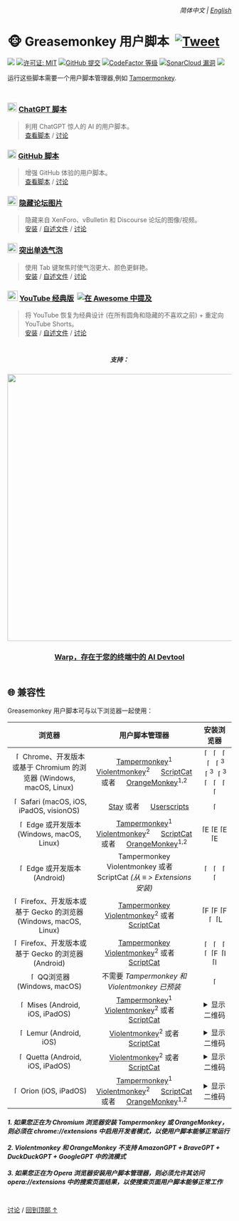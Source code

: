 <a id="top"></a>

<div align="right">
    <h6>
        <picture>
            <source type="image/svg+xml" media="(prefers-color-scheme: dark)" srcset="https://cdn.jsdelivr.net/gh/adamlui/userscripts/assets/images/icons/earth/white/icon32.svg">
            <img height=14 src="https://cdn.jsdelivr.net/gh/adamlui/userscripts/assets/images/icons/earth/black/icon32.svg">
        </picture>
        &nbsp;简体中文 |
        <a href="../../#readme">English</a>
    </h6>
</div>

# 🐵 Greasemonkey 用户脚本 &nbsp;[![Tweet](https://img.shields.io/twitter/url/http/shields.io.svg?style=social)](https://twitter.com/intent/tweet?text=刚刚找到这些史诗般的用户脚本！&url=https://github.com/adamlui/userscripts&hashtags=greasemonkey,userscripts,javascript)

![](https://img.shields.io/badge/用户-200,000+-af68ff?logo=weightsandbiases&logoColor=white&labelColor=464646&style=for-the-badge)
[![许可证: MIT](https://img.shields.io/badge/许可证-MIT-fc4f2d.svg?logo=internetarchive&logoColor=white&labelColor=464646&style=for-the-badge)](LICENSE.md)
[![GitHub 提交](https://img.shields.io/github/commit-activity/m/adamlui/userscripts?label=提交&logo=github&logoColor=white&labelColor=464646&color=869da0&style=for-the-badge)](https://github.com/adamlui/userscripts/commits)
[![CodeFactor 等级](https://img.shields.io/codefactor/grade/github/adamlui/userscripts?label=代码质量&logo=codefactor&logoColor=white&labelColor=464646&color=b5fc7b&style=for-the-badge)](https://www.codefactor.io/repository/github/adamlui/userscripts)
[![SonarCloud 漏洞](https://img.shields.io/badge/dynamic/json?url=https%3A%2F%2Fsonarcloud.io%2Fapi%2Fmeasures%2Fcomponent%3Fcomponent%3Dadamlui_userscripts%26metricKeys%3Dvulnerabilities&query=%24.component.measures.0.value&style=for-the-badge&logo=sonarcloud&logoColor=white&labelColor=464646&label=Vulnerabilities&color=gold)](https://sonarcloud.io/component_measures?metric=new_vulnerabilities&id=adamlui_userscripts)
<img src="https://img.shields.io/badge/jsDelivr_请求-900,000+/month-7bb7fc.svg?logo=jsdelivr&logoColor=white&labelColor=464646&style=for-the-badge">

运行这些脚本需要一个用户脚本管理器,例如 [Tampermonkey](https://www.tampermonkey.net/).

<img height=10px width="100%" src="https://cdn.jsdelivr.net/gh/adamlui/userscripts/assets/images/separators/gradient-aqua.png">

### <picture><source media="(prefers-color-scheme: dark)" srcset="https://cdn.jsdelivr.net/gh/adamlui/userscripts/assets/images/icons/openai/white/icon32.png"><img width=21 src="https://cdn.jsdelivr.net/gh/adamlui/userscripts/assets/images/icons/openai/black/icon32.png"></picture> [ChatGPT 脚本](../../chatgpt)

> 利用 ChatGPT 惊人的 AI 的用户脚本。
<br>[查看脚本](../../chatgpt) /
[讨论](https://github.com/adamlui/userscripts/discussions)

### <img width=20 src="https://cdn.jsdelivr.net/gh/adamlui/userscripts/assets/images/icons/github/icon32.png"> [GitHub 脚本](../../github)

> 增强 GitHub 体验的用户脚本。
<br>[查看脚本](../../github) /
[讨论](https://github.com/adamlui/userscripts/discussions)

### <picture><source media="(prefers-color-scheme: dark)" srcset="https://cdn.jsdelivr.net/gh/adamlui/userscripts/hide-forum-images/assets/images/icons/private-eye/white/icon32.png"><img width=22 src="https://cdn.jsdelivr.net/gh/adamlui/userscripts/hide-forum-images/assets/images/icons/private-eye/black/icon32.png"></picture> [隐藏论坛图片](../../hide-forum-images)

> 隐藏来自 XenForo、vBulletin 和 Discourse 论坛的图像/视频。
<br>[安装](https://raw.githubusercontent.com/adamlui/userscripts/master/hide-forum-images/hide-forum-images.user.js) /
[自述文件](../../hide-forum-images/#readme) /
[讨论](https://github.com/adamlui/userscripts/discussions)

### <img width=22 src="https://cdn.jsdelivr.net/gh/adamlui/userscripts/highlight-radio-bubbles/assets/images/icons/radio-bubble/icon32.png"> [突出单选气泡](../../highlight-radio-bubbles)

> 使用 Tab 键聚焦时使气泡更大、颜色更鲜艳。
<br>[安装](https://raw.githubusercontent.com/adamlui/userscripts/master/highlight-radio-bubbles/highlight-radio-bubbles.user.js) /
[自述文件](../../highlight-radio-bubbles/#readme) /
[讨论](https://github.com/adamlui/userscripts/discussions)

### <img src="https://i.imgur.com/9vzrMBf.png" width=23> [YouTube 经典版](../../youtube-classic) &nbsp;<a href="https://github.com/awesome-scripts/awesome-userscripts#youtube"><img alt="在 Awesome 中提及" src="https://assets.ytclassic.com/images/badges/awesome/mentioned-in/rounded-badge.svg"></a>

> 将 YouTube 恢复为经典设计 (在所有圆角和隐藏的不喜欢之前) + 重定向 YouTube Shorts。
<br>[安装](https://gm.ytclassic.com) /
[自述文件](../../youtube-classic/#readme) /
[讨论](https://github.com/adamlui/userscripts/discussions)

<!-- WARP BANNER -->

<img height=6px width="100%" src="https://cdn.jsdelivr.net/gh/adamlui/userscripts/assets/images/separators/gradient-aqua.png">

<div id="warp" align="center">
    <h5>支持：</h5>
    <a href="https://www.warp.dev/chatgptjs">
        <img width="600" src="https://assets.chatgptjs.org/images/banners/warp/banner-1500x500.png?v=476e837">
    </a>
    <h3><a href="https://www.warp.dev/chatgptjs">
        Warp，存在于您的终端中的 AI Devtool</a></h3>
</div>

<!-- COMPATIBILITY -->

<img height=6px width="100%" src="https://cdn.jsdelivr.net/gh/adamlui/userscripts/assets/images/separators/gradient-aqua.png">

## 🌐 兼容性

Greasemonkey 用户脚本可与以下浏览器一起使用：

<table>
    <thead><th>浏览器</th><th>用户脚本管理器</th><th>安装浏览器</th></thead>
    <tbody align="center">
        <tr> <!-- CHROME/CHROMIUM desktop -->
            <td> <!-- Browser -->
                <a href="https://www.chrome.com" title="Chrome">
                    <img src="https://assets.aiwebextensions.com/images/icons/browsers/chrome/icon16.png"
                         width=16 alt="[安装]"></a>
                Chrome、开发版本或基于 Chromium 的浏览器 (Windows, macOS, Linux)
            </td>
            <td> <!-- Userscript manager -->
                <a href="https://chromewebstore.google.com/detail/tampermonkey/dhdgffkkebhmkfjojejmpbldmpobfkfo"
                   title="在 Chrome 上安装 Tampermonkey">
                        <img width=16 src="https://assets.aiwebextensions.com/images/icons/userscript-managers/tampermonkey/icon28.png"></a>
                <a href="https://chromewebstore.google.com/detail/tampermonkey/dhdgffkkebhmkfjojejmpbldmpobfkfo"
                   title="在 Chrome 上安装 Tampermonkey">
                        Tampermonkey</a><sup>1</sup>
                <a href="https://chromewebstore.google.com/detail/violentmonkey/jinjaccalgkegednnccohejagnlnfdag"
                   title="在 Chrome 上安装 Violentmonkey">
                        <img width=16 src="https://assets.aiwebextensions.com/images/icons/userscript-managers/violentmonkey/icon25.png"></a>
                <a href="https://chromewebstore.google.com/detail/violentmonkey/jinjaccalgkegednnccohejagnlnfdag"
                   title="在 Chrome 上安装 Violentmonkey">
                        Violentmonkey</a><sup>2</sup>
                <a href="https://chromewebstore.google.com/detail/scriptcat/ndcooeababalnlpkfedmmbbbgkljhpjf"
                   title="在 Chrome 上安装 ScriptCat">
                        <img width=16 src="https://assets.aiwebextensions.com/images/icons/userscript-managers/scriptcat/icon16.png"></a>
                <a href="https://chromewebstore.google.com/detail/scriptcat/ndcooeababalnlpkfedmmbbbgkljhpjf"
                   title="在 Chrome 上安装 ScriptCat">
                        ScriptCat</a>
                或者
                <a href="https://chromewebstore.google.com/detail/orangemonkey/ekmeppjgajofkpiofbebgcbohbmfldaf"
                   title="在 Chrome 上安装 OrangeMonkey">
                        <img width=16 src="https://assets.aiwebextensions.com/images/icons/userscript-managers/orangemonkey/icon16.png"></a>
                <a href="https://chromewebstore.google.com/detail/orangemonkey/ekmeppjgajofkpiofbebgcbohbmfldaf"
                   title="在 Chrome 上安装 OrangeMonkey">
                        OrangeMonkey</a><sup>1,2</sup>
            </td>
            <td> <!-- Install browser -->
                <a href="https://www.chrome.com" title="Chrome">
                    <img src="https://assets.aiwebextensions.com/images/icons/browsers/chrome/icon16.png"
                         width=16 alt="[Chrome]"></a>
                <a href="https://www.google.com/chrome/beta/" title="Chrome Beta">
                    <img src="https://assets.aiwebextensions.com/images/icons/browsers/chrome/beta/icon16.svg"
                         width=16 alt="[Chrome Beta]"></a>
                <a href="https://www.google.com/chrome/dev/" title="Chrome Dev">
                    <img src="https://assets.aiwebextensions.com/images/icons/browsers/chrome/dev/icon16.svg"
                         width=16 alt="[Chrome Dev]"></a>
                <a href="https://www.google.com/chrome/canary/" title="Chrome Canary">
                    <img src="https://assets.aiwebextensions.com/images/icons/browsers/chrome/canary/icon16.svg"
                         width=16 alt="[Chrome Canary]"></a>
                <a href="https://www.opera.com" title="Opera">
                    <img src="https://assets.aiwebextensions.com/images/icons/browsers/opera/icon16.png"
                         width=16 alt="[Opera]"></a><sup>3</sup>
                <a href="https://www.opera.com/gx" title="Opera GX">
                    <img src="https://assets.aiwebextensions.com/images/icons/browsers/opera/gx/icon16.png"
                         width=16 alt="[Opera GX]"></a><sup>3</sup>
                <a href="https://www.opera.com/air" title="Opera Air">
                    <img src="https://assets.aiwebextensions.com/images/icons/browsers/opera/air/icon16.png"
                         width=16 alt="[Opera Air]"></a><sup>3</sup>
                <a href="https://brave.com" title="Brave">
                    <img src="https://assets.aiwebextensions.com/images/icons/browsers/brave/icon16.png"
                         width=16 alt="[Brave]"></a>
                <a href="https://vivaldi.com" title="Vivaldi">
                    <img src="https://assets.aiwebextensions.com/images/icons/browsers/vivaldi/icon16.png"
                         width=16 alt="[Vivaldi]"></a>
                <a href="https://ghostbrowser.com" title="Ghost Browser">
                    <img src="https://assets.aiwebextensions.com/images/icons/browsers/ghost/icon16.png"
                         width=16 alt="[Ghost Browser]"></a>
                <a href="https://whale.naver.com" title="Whale">
                    <img src="https://assets.aiwebextensions.com/images/icons/browsers/whale/tiled/icon16.png"
                         width=16 alt="[Whale]"></a>
            </td>
        </tr>
        <tr> <!-- SAFARI -->
            <td> <!-- Browser -->
                <a href="https://www.apple.com/safari/" title="Safari">
                    <img src="https://assets.aiwebextensions.com/images/icons/browsers/safari/icon16.png"
                         width=16 alt="[安装]"></a>
                Safari (macOS, iOS, iPadOS, visionOS)
            </td>
            <td> <!-- Userscript manager -->
                <a href="https://apps.apple.com/app/stay-for-safari/id1591620171"
                   title="在 Safari 上安装 Stay">
                        <img width=16 src="https://assets.aiwebextensions.com/images/icons/userscript-managers/stay/icon16.png"></a>
                <a href="https://apps.apple.com/app/stay-for-safari/id1591620171"
                   title="在 Safari 上安装 Stay">
                        Stay</a>
                或者
                <a href="https://apps.apple.com/app/userscripts/id1463298887"
                   title="在 Safari 上安装 Userscripts">
                        <img width=16 src="https://assets.aiwebextensions.com/images/icons/userscript-managers/userscripts/icon16.png"></a>
                <a href="https://apps.apple.com/app/userscripts/id1463298887"
                   title="在 Safari 上安装 Userscripts">
                        Userscripts</a>
            </td>
            <td> <!-- Install browser -->
                <a href="https://www.apple.com/safari/" title="Safari">
                    <img src="https://assets.aiwebextensions.com/images/icons/browsers/safari/icon16.png"
                         width=16 alt="[Safari]"></a>
            </td>
        </tr>
        <tr> <!-- EDGE desktop -->
            <td> <!-- Browser -->
                <a href="https://www.microsoft.com/edge" title="Edge">
                    <img src="https://assets.aiwebextensions.com/images/icons/browsers/edge/icon16.png"
                         width=16 alt="[安装]"></a>
                Edge 或开发版本 (Windows, macOS, Linux)
            </td>
            <td> <!-- Userscript manager -->
                <a href="https://microsoftedge.microsoft.com/addons/detail/tampermonkey/iikmkjmpaadaobahmlepeloendndfphd"
                   title="在 Edge 上安装 Tampermonkey">
                        <img width=16 src="https://assets.aiwebextensions.com/images/icons/userscript-managers/tampermonkey/icon28.png"></a>
                <a href="https://microsoftedge.microsoft.com/addons/detail/tampermonkey/iikmkjmpaadaobahmlepeloendndfphd"
                   title="在 Edge 上安装 Tampermonkey">
                        Tampermonkey</a><sup>1</sup>
                <a href="https://microsoftedge.microsoft.com/addons/detail/violentmonkey/eeagobfjdenkkddmbclomhiblgggliao"
                   title="在 Edge 上安装 Violentmonkey">
                        <img width=16 src="https://assets.aiwebextensions.com/images/icons/userscript-managers/violentmonkey/icon25.png"></a>
                <a href="https://microsoftedge.microsoft.com/addons/detail/violentmonkey/eeagobfjdenkkddmbclomhiblgggliao"
                   title="在 Edge 上安装 Violentmonkey">
                        Violentmonkey</a><sup>2</sup>
                <a href="https://microsoftedge.microsoft.com/addons/detail/scriptcat/liilgpjgabokdklappibcjfablkpcekh"
                   title="在 Edge 上安装 ScriptCat">
                        <img width=16 src="https://assets.aiwebextensions.com/images/icons/userscript-managers/scriptcat/icon16.png"></a>
                <a href="https://microsoftedge.microsoft.com/addons/detail/scriptcat/liilgpjgabokdklappibcjfablkpcekh"
                   title="在 Edge 上安装 ScriptCat">
                        ScriptCat</a>
                或者
                <a href="https://chromewebstore.google.com/detail/orangemonkey/ekmeppjgajofkpiofbebgcbohbmfldaf"
                   title="在 Chrome 上安装 OrangeMonkey">
                        <img width=16 src="https://assets.aiwebextensions.com/images/icons/userscript-managers/orangemonkey/icon16.png"></a>
                <a href="https://chromewebstore.google.com/detail/orangemonkey/ekmeppjgajofkpiofbebgcbohbmfldaf"
                   title="在 Chrome 上安装 OrangeMonkey">
                        OrangeMonkey</a><sup>1,2</sup>
            </td>
            <td> <!-- Install browser -->
                <a href="https://www.microsoft.com/edge/download" title="Edge">
                    <img src="https://assets.aiwebextensions.com/images/icons/browsers/edge/icon16.png"
                         width=16 alt="[Edge]"></a>
                <a href="https://www.microsoft.com/edge/download/insider" title="Edge Beta">
                    <img src="https://assets.aiwebextensions.com/images/icons/browsers/edge/beta/icon16.png"
                         width=16 alt="[Edge Beta]"></a>
                <a href="https://www.microsoft.com/edge/download/insider" title="Edge Dev">
                    <img src="https://assets.aiwebextensions.com/images/icons/browsers/edge/dev/icon16.png"
                         width=16 alt="[Edge Dev]"></a>
                <a href="https://www.microsoft.com/edge/download/insider" title="Edge Canary">
                    <img src="https://assets.aiwebextensions.com/images/icons/browsers/edge/canary/icon16.png"
                         width=16 alt="[Edge Canary]"></a>
            </td>
        </tr>
        <tr> <!-- EDGE Android -->
            <td> <!-- Browser -->
                <a href="https://play.google.com/store/apps/details?id=com.microsoft.emmx" title="Android 版 Edge">
                    <img src="https://assets.aiwebextensions.com/images/icons/browsers/edge/icon16.png"
                         width=16 alt="[安装]"></a>
                Edge 或开发版本 (Android)
            </td>
            <td> <!-- Userscript manager -->
                <img width=16 src="https://assets.aiwebextensions.com/images/icons/userscript-managers/tampermonkey/icon28.png">
                    Tampermonkey
                <img width=16 src="https://assets.aiwebextensions.com/images/icons/userscript-managers/violentmonkey/icon25.png">
                    Violentmonkey
                或者
                <img width=16 src="https://assets.aiwebextensions.com/images/icons/userscript-managers/scriptcat/icon16.png">
                    ScriptCat
                <i>(从 ≡ > Extensions 安装)</i>
            </td>
            <td> <!-- Install browser -->
                <a href="https://play.google.com/store/apps/details?id=com.microsoft.emmx"
                   title="Android 版 Edge">
                        <img src="https://assets.aiwebextensions.com/images/icons/browsers/edge/icon16.png"
                             width=16 alt="[Android 版 Edge]"></a>
                <a href="https://play.google.com/store/apps/details?id=com.microsoft.emmx.beta"
                   title="Android 版 Edge Beta">
                        <img src="https://assets.aiwebextensions.com/images/icons/browsers/edge/beta/icon16.png"
                             width=16 alt="[Android 版 Edge Beta]"></a>
                <a href="https://play.google.com/store/apps/details?id=com.microsoft.emmx.dev"
                   title="Android 版 Edge Dev">
                        <img src="https://assets.aiwebextensions.com/images/icons/browsers/edge/dev/icon16.png"
                             width=16 alt="[Android 版 Edge Dev]"></a>
                <a href="https://play.google.com/store/apps/details?id=com.microsoft.emmx.canary"
                   title="Android 版 Edge Canary">
                        <img src="https://assets.aiwebextensions.com/images/icons/browsers/edge/canary/icon16.png"
                             width=16 alt="[Android 版 Edge Canary]"></a>
            </td>
        </tr>
        <tr> <!-- FIREFOX/GECKO desktop -->
            <td> <!-- Browser -->
                <a href="https://www.firefox.com" title="Firefox">
                    <img src="https://assets.aiwebextensions.com/images/icons/browsers/firefox/icon16.png"
                         width=16 alt="[安装]"></a>
                Firefox、开发版本或基于 Gecko 的浏览器 (Windows, macOS, Linux)
            </td>
            <td> <!-- Userscript manager -->
                <a href="https://addons.mozilla.org/firefox/addon/tampermonkey/"
                   title="在 Firefox 上安装 Tampermonkey">
                        <img width=16 src="https://assets.aiwebextensions.com/images/icons/userscript-managers/tampermonkey/icon28.png"></a>
                <a href="https://addons.mozilla.org/firefox/addon/tampermonkey/"
                   title="在 Firefox 上安装 Tampermonkey">
                        Tampermonkey</a>
                <a href="https://addons.mozilla.org/firefox/addon/violentmonkey/"
                   title="在 Firefox 上安装 Violentmonkey">
                        <img width=16 src="https://assets.aiwebextensions.com/images/icons/userscript-managers/violentmonkey/icon25.png"></a>
                <a href="https://addons.mozilla.org/firefox/addon/violentmonkey/"
                   title="在 Firefox 上安装 Violentmonkey">
                        Violentmonkey</a><sup>2</sup>
                或者
                <a href="https://addons.mozilla.org/firefox/addon/scriptcat/"
                   title="在 Firefox 上安装 ScriptCat">
                        <img width=16 src="https://assets.aiwebextensions.com/images/icons/userscript-managers/scriptcat/icon16.png"></a>
                <a href="https://addons.mozilla.org/firefox/addon/scriptcat/"
                   title="在 Firefox 上安装 ScriptCat">
                        ScriptCat</a>
            </td>
            <td> <!-- Install browser -->
                <a href="https://www.firefox.com" title="Firefox">
                    <img src="https://assets.aiwebextensions.com/images/icons/browsers/firefox/icon16.png"
                         width=16 alt="[Firefox]"></a>
                <a href="https://download.mozilla.org/?product=firefox-beta-stub" title="Firefox Beta">
                    <img src="https://assets.aiwebextensions.com/images/icons/browsers/firefox/beta/icon16.png"
                         width=16 alt="[Firefox Beta]"></a>
                <a href="https://download.mozilla.org/?product=firefox-nightly-stub" title="Firefox Nightly">
                    <img src="https://assets.aiwebextensions.com/images/icons/browsers/firefox/nightly/icon16.png"
                         width=16 alt="[Firefox Nightly]"></a>
                <a href="https://www.waterfox.net" title="Waterfox">
                    <img src="https://assets.aiwebextensions.com/images/icons/browsers/waterfox/icon16.png"
                         width=16 alt="[Waterfox]"></a>
                <a href="https://librewolf.net" title="LibreWolf">
                    <img src="https://assets.aiwebextensions.com/images/icons/browsers/librewolf/icon16.svg"
                         width=16 alt="[LibreWolf]"></a>
            </td>
        </tr>
        <tr> <!-- FIREFOX/GECKO Android -->
            <td> <!-- Browser -->
                <a href="https://play.google.com/store/apps/details?id=org.mozilla.firefox" title="Android 版 Firefox">
                    <img src="https://assets.aiwebextensions.com/images/icons/browsers/firefox/icon16.png"
                         width=16 alt="[安装]"></a>
                Firefox、开发版本或基于 Gecko 的浏览器 (Android)
            </td>
            <td> <!-- Userscript manager -->
                <a href="https://addons.mozilla.org/firefox/addon/tampermonkey/"
                   title="在 Firefox 上安装 Tampermonkey">
                        <img width=16 src="https://assets.aiwebextensions.com/images/icons/userscript-managers/tampermonkey/icon28.png"></a>
                <a href="https://addons.mozilla.org/firefox/addon/tampermonkey/"
                   title="在 Firefox 上安装 Tampermonkey">
                        Tampermonkey</a>
                <a href="https://addons.mozilla.org/firefox/addon/violentmonkey/"
                   title="在 Firefox 上安装 Violentmonkey">
                        <img width=16 src="https://assets.aiwebextensions.com/images/icons/userscript-managers/violentmonkey/icon25.png"></a>
                <a href="https://addons.mozilla.org/firefox/addon/violentmonkey/"
                   title="在 Firefox 上安装 Violentmonkey">
                        Violentmonkey</a><sup>2</sup>
                或者
                <a href="https://addons.mozilla.org/firefox/addon/scriptcat/"
                   title="在 Firefox 上安装 ScriptCat">
                        <img width=16 src="https://assets.aiwebextensions.com/images/icons/userscript-managers/scriptcat/icon16.png"></a>
                <a href="https://addons.mozilla.org/firefox/addon/scriptcat/"
                   title="在 Firefox 上安装 ScriptCat">
                        ScriptCat</a>
            </td>
            <td> <!-- Install browser -->
                <a href="https://play.google.com/store/apps/details?id=org.mozilla.firefox"
                   title="Android 版 Firefox">
                        <img src="https://assets.aiwebextensions.com/images/icons/browsers/firefox/icon16.png"
                             width=16 alt="[Android 版 Firefox]"></a>
                <a href="https://play.google.com/store/apps/details?id=org.mozilla.firefox_beta"
                   title="Android 版 Firefox Beta">
                        <img src="https://assets.aiwebextensions.com/images/icons/browsers/firefox/beta/icon16.png"
                             width=16 alt="[Android 版 Firefox Beta]"></a>
                <a href="https://play.google.com/store/apps/details?id=org.mozilla.fenix"
                   title="Android 版 Firefox Nightly">
                        <img src="https://assets.aiwebextensions.com/images/icons/browsers/firefox/nightly/icon16.png"
                             width=16 alt="[Android 版 Firefox Nightly]"></a>
                <a href="https://play.google.com/store/apps/details?id=net.waterfox.android.release"
                   title="Android 版 Waterfox">
                        <img src="https://assets.aiwebextensions.com/images/icons/browsers/waterfox/icon16.png"
                             width=16 alt="[Android 版 Waterfox]"></a>
                <a href="https://f-droid.org/packages/org.mozilla.fennec_fdroid/"
                   title="Fennec">
                        <img src="https://assets.aiwebextensions.com/images/icons/browsers/fennec/icon16.png"
                             width=16 alt="[Fennec]"></a>
                <a href="https://github.com/fork-maintainers/iceraven-browser/releases"
                   title="Iceraven">
                        <img src="https://assets.aiwebextensions.com/images/icons/browsers/iceraven/icon16.png"
                             width=16 alt="[Iceraven]"></a>
                <a href="https://gitlab.com/ironfox-oss/IronFox/-/releases"
                   title="IronFox">
                        <img src="https://assets.aiwebextensions.com/images/icons/browsers/ironfox/icon16.png"
                             width=16 alt="[IronFox]"></a>
            </td>
        </tr>
        <tr> <!-- QQ BROWSER desktop -->
            <td> <!-- Browser -->
                <a href="https://browser.qq.com" title="QQ Browser">
                    <img src="https://assets.aiwebextensions.com/images/icons/browsers/qq/gradient-bg/bluer/icon16.png"
                         width=16 alt="[安装]"></a>
                QQ浏览器 (Windows, macOS)
            </td>
            <td> <!-- Userscript manager -->
                不需要 <i>Tampermonkey 和 Violentmonkey 已预装</i>
            </td>
            <td> <!-- Install browser -->
                <a href="https://browser.qq.com" title="QQ浏览器">
                    <img src="https://assets.aiwebextensions.com/images/icons/browsers/qq/gradient-bg/bluer/icon16.png"
                         width=16 alt="[QQ浏览器]"></a>
            </td>
        </tr>
        <tr> <!-- MISES mobile -->
            <td> <!-- Browser -->
                <a href="https://www.mises.site" title="Mises">
                    <img src="https://assets.aiwebextensions.com/images/icons/browsers/mises/icon16.png"
                         width=16 alt="[安装]"></a>
                Mises (Android, iOS, iPadOS)
            </td>
            <td> <!-- Userscript manager -->
                <a href="https://chromewebstore.google.com/detail/tampermonkey/dhdgffkkebhmkfjojejmpbldmpobfkfo"
                   title="在 Chrome 上安装 Tampermonkey">
                        <img width=16 src="https://assets.aiwebextensions.com/images/icons/userscript-managers/tampermonkey/icon28.png"></a>
                <a href="https://chromewebstore.google.com/detail/tampermonkey/dhdgffkkebhmkfjojejmpbldmpobfkfo"
                   title="在 Chrome 上安装 Tampermonkey">
                        Tampermonkey</a><sup>1</sup>
                <a href="https://chromewebstore.google.com/detail/violentmonkey/jinjaccalgkegednnccohejagnlnfdag"
                   title="在 Chrome 上安装 Violentmonkey">
                        <img width=16 src="https://assets.aiwebextensions.com/images/icons/userscript-managers/violentmonkey/icon25.png"></a>
                <a href="https://chromewebstore.google.com/detail/violentmonkey/jinjaccalgkegednnccohejagnlnfdag"
                   title="在 Chrome 上安装 Violentmonkey">
                        Violentmonkey</a><sup>2</sup>
                或者
                <a href="https://chromewebstore.google.com/detail/scriptcat/ndcooeababalnlpkfedmmbbbgkljhpjf"
                   title="在 Chrome 上安装 ScriptCat">
                        <img width=16 src="https://assets.aiwebextensions.com/images/icons/userscript-managers/scriptcat/icon16.png"></a>
                <a href="https://chromewebstore.google.com/detail/scriptcat/ndcooeababalnlpkfedmmbbbgkljhpjf"
                   title="在 Chrome 上安装 ScriptCat">
                        ScriptCat</a>
            </td>
            <td> <!-- Install browser -->
                <details>
                    <summary>显示二维码</summary>
                    <a href="https://www.mises.site/download" title="下载 Mises">
                        <img src="https://assets.aiwebextensions.com/images/qr-codes/browsers/mises/download-page/with-icon/purple.png"
                             width=125 alt="[下载 Mises]"></a>
                </detail>
            </td>
        </tr>
        <tr> <!-- LEMUR Android/iOS -->
            <td> <!-- Browser -->
                <a href="https://www.lemurbrowser.com" title="Lemur">
                    <img src="https://assets.aiwebextensions.com/images/icons/browsers/lemur/icon16.png"
                         width=16 alt="[安装]"></a>
                Lemur (Android, iOS)
            </td>
            <td> <!-- Userscript manager -->
                <a href="https://chromewebstore.google.com/detail/violentmonkey/jinjaccalgkegednnccohejagnlnfdag"
                   title="在 Chrome 上安装 Violentmonkey">
                        <img width=16 src="https://assets.aiwebextensions.com/images/icons/userscript-managers/violentmonkey/icon25.png"></a>
                <a href="https://chromewebstore.google.com/detail/violentmonkey/jinjaccalgkegednnccohejagnlnfdag"
                   title="在 Chrome 上安装 Violentmonkey">
                        Violentmonkey</a><sup>2</sup>
                或者
                <a href="https://chromewebstore.google.com/detail/scriptcat/ndcooeababalnlpkfedmmbbbgkljhpjf"
                   title="在 Chrome 上安装 ScriptCat">
                        <img width=16 src="https://assets.aiwebextensions.com/images/icons/userscript-managers/scriptcat/icon16.png"></a>
                <a href="https://chromewebstore.google.com/detail/scriptcat/ndcooeababalnlpkfedmmbbbgkljhpjf"
                   title="在 Chrome 上安装 ScriptCat">
                        ScriptCat</a>
            </td>
            <td> <!-- Install browser -->
                <details>
                    <summary>显示二维码</summary>
                    <a href="https://www.lemurbrowser.com" title="Lemur">
                        <img src="https://assets.aiwebextensions.com/images/qr-codes/browsers/lemur/homepage/with-icon/teal.png"
                             width=125 alt="[Lemur]"></a>
                </details>
            </td>
        </tr>
        <tr> <!-- QUETTA mobile -->
            <td> <!-- Browser -->
                <a href="https://www.quetta.net" title="Quetta">
                    <img src="https://assets.aiwebextensions.com/images/icons/browsers/quetta/circled/icon16.png"
                         width=16 alt="[安装]"></a>
                Quetta (Android, iOS, iPadOS)
            </td>
            <td> <!-- Userscript manager -->
                <a href="https://chromewebstore.google.com/detail/violentmonkey/jinjaccalgkegednnccohejagnlnfdag"
                   title="在 Chrome 上安装 Violentmonkey">
                        <img width=16 src="https://assets.aiwebextensions.com/images/icons/userscript-managers/violentmonkey/icon25.png"></a>
                <a href="https://chromewebstore.google.com/detail/violentmonkey/jinjaccalgkegednnccohejagnlnfdag"
                   title="在 Chrome 上安装 Violentmonkey">
                        Violentmonkey</a><sup>2</sup>
                或者
                <a href="https://chromewebstore.google.com/detail/scriptcat/ndcooeababalnlpkfedmmbbbgkljhpjf"
                   title="在 Chrome 上安装 ScriptCat">
                        <img width=16 src="https://assets.aiwebextensions.com/images/icons/userscript-managers/scriptcat/icon16.png"></a>
                <a href="https://chromewebstore.google.com/detail/scriptcat/ndcooeababalnlpkfedmmbbbgkljhpjf"
                   title="在 Chrome 上安装 ScriptCat">
                        ScriptCat</a>
            </td>
            <td> <!-- Install browser -->
                <details>
                    <summary>显示二维码</summary>
                    <a href="https://www.quetta.net" title="Quetta">
                        <img src="https://assets.aiwebextensions.com/images/qr-codes/browsers/quetta/homepage/with-icon/red.png"
                             width=125 alt="[Quetta]"></a>
                </detail>
            </td>
        </tr>
        <tr> <!-- ORION iOS/iPadOS -->
            <td> <!-- Browser -->
                <a href="https://apps.apple.com/app/orion-browser-by-kagi/id1484498200" title="Orion">
                    <img src="https://assets.aiwebextensions.com/images/icons/browse4rs/orion/icon16.png"
                         width=16 alt="[安装]"></a>
                Orion (iOS, iPadOS)
            </td>
            <td> <!-- Userscript manager -->
                <a href="https://chromewebstore.google.com/detail/tampermonkey/dhdgffkkebhmkfjojejmpbldmpobfkfo"
                   title="在 Chrome 上安装 Tampermonkey">
                        <img width=16 src="https://assets.aiwebextensions.com/images/icons/userscript-managers/tampermonkey/icon28.png"></a>
                <a href="https://chromewebstore.google.com/detail/tampermonkey/dhdgffkkebhmkfjojejmpbldmpobfkfo"
                   title="在 Chrome 上安装 Tampermonkey">
                        Tampermonkey</a><sup>1</sup>
                <a href="https://chromewebstore.google.com/detail/violentmonkey/jinjaccalgkegednnccohejagnlnfdag"
                   title="在 Chrome 上安装 Violentmonkey">
                        <img width=16 src="https://assets.aiwebextensions.com/images/icons/userscript-managers/violentmonkey/icon25.png"></a>
                <a href="https://chromewebstore.google.com/detail/violentmonkey/jinjaccalgkegednnccohejagnlnfdag"
                   title="在 Chrome 上安装 Violentmonkey">
                        Violentmonkey</a><sup>2</sup>
                <a href="https://chromewebstore.google.com/detail/scriptcat/ndcooeababalnlpkfedmmbbbgkljhpjf"
                   title="在 Chrome 上安装 ScriptCat">
                        <img width=16 src="https://assets.aiwebextensions.com/images/icons/userscript-managers/scriptcat/icon16.png"></a>
                <a href="https://chromewebstore.google.com/detail/scriptcat/ndcooeababalnlpkfedmmbbbgkljhpjf"
                   title="在 Chrome 上安装 ScriptCat">
                        ScriptCat</a>
                或者
                <a href="https://chromewebstore.google.com/detail/orangemonkey/ekmeppjgajofkpiofbebgcbohbmfldaf"
                   title="在 Chrome 上安装 OrangeMonkey">
                        <img width=16 src="https://assets.aiwebextensions.com/images/icons/userscript-managers/orangemonkey/icon16.png"></a>
                <a href="https://chromewebstore.google.com/detail/orangemonkey/ekmeppjgajofkpiofbebgcbohbmfldaf"
                   title="在 Chrome 上安装 OrangeMonkey">
                        OrangeMonkey</a><sup>1,2</sup>
            </td>
            <td> <!-- Install browser -->
                <details>
                    <summary>显示二维码</summary>
                    <a href="https://apps.apple.com/app/orion-browser-by-kagi/id1484498200"
                       title="Apple App Store 上的 Orion">
                            <img src="https://assets.aiwebextensions.com/images/qr-codes/browsers/orion/apple-app-store/with-icon/purple.png"
                                 width=125 alt="[Apple App Store 上的 Orion]"></a>
                </details>
            </td>
        </tr>
    </tbody>
</table>

<h5>
    <i>1. 如果您正在为 Chromium 浏览器安装 Tampermonkey 或 OrangeMonkey，则必须在 chrome://extensions 中启用开发者模式，以使用户脚本能够正常运行</i><br><br>
    <i>2. Violentmonkey 和 OrangeMonkey 不支持 AmazonGPT + BraveGPT + DuckDuckGPT + GoogleGPT 中的流模式</i><br><br>
    <i>3. 如果您正在为 Opera 浏览器安装用户脚本管理器，则必须允许其访问 opera://extensions 中的搜索页面结果，以使搜索页面用户脚本能够正常工作</i>
</h5>

<!-- FOOTER -->

<img height=6px width="100%" src="https://cdn.jsdelivr.net/gh/adamlui/userscripts/assets/images/separators/gradient-aqua.png">

<a href="https://github.com/adamlui/userscripts/discussions">讨论</a> /
<a href="#top">回到顶部 ↑</a>
